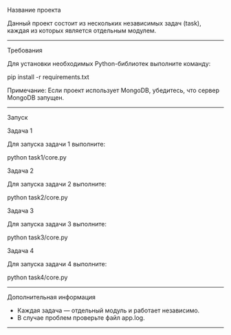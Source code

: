 Название проекта

Данный проект состоит из нескольких независимых задач (task), каждая из которых является отдельным модулем.

---

Требования

Для установки необходимых Python-библиотек выполните команду:

pip install -r requirements.txt

Примечание: Если проект использует MongoDB, убедитесь, что сервер MongoDB запущен.

---

Запуск

Задача 1

Для запуска задачи 1 выполните:

python task1/core.py

Задача 2

Для запуска задачи 2 выполните:

python task2/core.py

Задача 3

Для запуска задачи 3 выполните:

python task3/core.py

Задача 4

Для запуска задачи 4 выполните:

python task4/core.py

---

Дополнительная информация

- Каждая задача — отдельный модуль и работает независимо.
- В случае проблем проверьте файл app.log.

---
